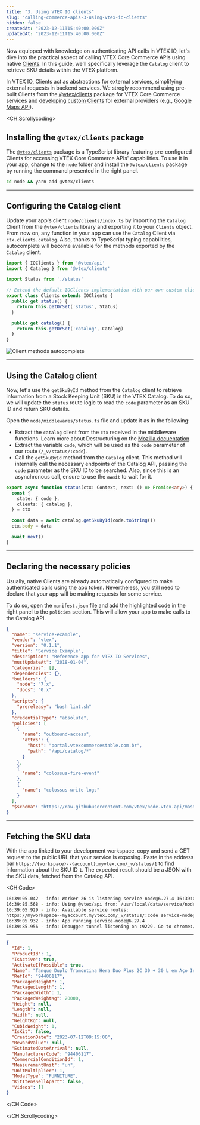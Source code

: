 ```yaml
---
title: "3. Using VTEX IO clients"
slug: "calling-commerce-apis-3-using-vtex-io-clients"
hidden: false
createdAt: "2023-12-11T15:40:00.000Z"
updatedAt: "2023-12-11T15:40:00.000Z"
---
```


Now equipped with knowledge on authenticating API calls in VTEX IO, let's dive into the practical aspect of calling VTEX Core Commerce APIs using native [Clients](https://developers.vtex.com/docs/guides/vtex-io-documentation-clients). In this guide, we'll specifically leverage the `Catalog` client to retrieve SKU details within the VTEX platform.

In VTEX IO, Clients act as abstractions for external services, simplifying external requests in backend services. We strogly recommend using pre-built Clients from the [@vtex/clients](https://github.com/vtex/io-clients) package for VTEX Core Commerce services and [developing custom Clients](https://developers.vtex.com/docs/guides/vtex-io-documentation-how-to-create-and-use-clients) for external providers (e.g., [Google Maps API](https://developers.google.com/maps/apis-by-platform)).

<CH.Scrollycoding>

## Installing the `@vtex/clients` package

The [`@vtex/clients`](https://github.com/vtex/io-clients) package is a TypeScript library featuring pre-configured Clients for accessing VTEX Core Commerce APIs' capabilities. To use it in your app, change to the `node` folder and install the `@vtex/clients` package by running the command presented in the right panel.

```sh Terminal
cd node && yarn add @vtex/clients
```

---

## Configuring the Catalog client

Update your app's client `node/clients/index.ts` by importing the `Catalog` Client from the `@vtex/clients` library and exporting it to your `Clients` object. From now on, any function in your app can use the `Catalog` Client via `ctx.clients.catalog`. Also, thanks to TypeScript typing capabilities, autocomplete will become available for the methods exported by the `Catalog` client.

```typescript node/clients/index.ts focus=1,12:14
import { IOClients } from '@vtex/api'
import { Catalog } from '@vtex/clients'

import Status from './status'

// Extend the default IOClients implementation with our own custom clients.
export class Clients extends IOClients {
  public get status() {
    return this.getOrSet('status', Status)
  }

  public get catalog() {
    return this.getOrSet('catalog', Catalog)
  }
}
```

![Client methods autocomplete](https://cdn.jsdelivr.net/gh/vtexdocs/dev-portal-content@main/images/calling-commerce-apis-3-using-vtex-io-clients.jpeg)

---

## Using the Catalog client

Now, let's use the `getSkuById` method from the `Catalog` client to retrieve information from a Stock Keeping Unit (SKU) in the VTEX Catalog. To do so, we will update the `status` route logic to read the `code` parameter as an SKU ID and return SKU details. 

Open the `node/middlewares/status.ts` file and update it as in the following:

- Extract the `catalog` client from the `ctx` received in the middleware functions. Learn more about Destructuring on the [Mozilla docuentation](https://developer.mozilla.org/en-US/docs/Web/JavaScript/Reference/Operators/Destructuring_assignment).
- Extract the variable `code`, which will be used as the `code` parameter of our route (`/_v/status/:code`).
- Call the `getSkuById` method from the `Catalog` client. This method will internally call the necessary endpoints of the Catalog API, passing the `code` parameter as the SKU ID to be searched. Also, since this is an asynchronous call, ensure to use the `await` to wait for it.

```typescript node/middlewares/status.ts mark=3,4,7
export async function status(ctx: Context, next: () => Promise<any>) {
  const {
    state: { code },
    clients: { catalog },
  } = ctx

  const data = await catalog.getSkuById(code.toString())
  ctx.body = data

  await next()
}
```

---

## Declaring the necessary policies

Usually, native Clients are already automatically configured to make authenticated calls using the app token. Nevertheless, you still need to declare that your app will be making requests for some service.

To do so, open the `manifest.json` file and add the highlighted code in the right panel to the `policies` section. This will allow your app to make calls to the Catalog API.

```json manifest.json mark=19:25
{
  "name": "service-example",
  "vendor": "vtex",
  "version": "0.1.1",
  "title": "Service Example",
  "description": "Reference app for VTEX IO Services",
  "mustUpdateAt": "2018-01-04",
  "categories": [],
  "dependencies": {},
  "builders": {
    "node": "7.x",
    "docs": "0.x"
  },
  "scripts": {
    "prereleasy": "bash lint.sh"
  },
  "credentialType": "absolute",
  "policies": [
    {
      "name": "outbound-access",
      "attrs": {
        "host": "portal.vtexcommercestable.com.br",
        "path": "/api/catalog/*"
      }
    },
    {
      "name": "colossus-fire-event"
    },
    {
      "name": "colossus-write-logs"
    }
  ],
  "$schema": "https://raw.githubusercontent.com/vtex/node-vtex-api/master/gen/manifest.schema"
}
```

---

## Fetching the SKU data

With the app linked to your development workspace, copy and send a GET request to the public URL that your service is exposing. Paste in the address bar `https://{workspace}--{account}.myvtex.com/_v/status/1` to find information about the SKU ID `1`. The expected result should be a JSON with the SKU data, fetched from the Catalog API.

<CH.Code>

```sh Terminal mark=4
16:39:05.042 - info: Worker 26 is listening service-node@6.27.4 16:39:05.567 info: Runtime @vtex/api is: /usr/local/app/node_modules/@vtex/api/lib/index.js service-node@6.27.4
16:39:85.568 - info: Using @vtex/api from: /usr/local/data/service/node_modules/@vtex/api/lib/index.js service-node@6.27.4
16:39:05.929 - info: Available service routes:
https://myworkspace--myaccount.myvtex.com/_v/status/:code service-node@6.27.4
16:39:05.932 - info: App running service-node@6.27.4
16:39:85.956 - info: Debugger tunnel listening on :9229. Go to chrome://inspect in Google Chrome to debug your running application.
```

---

```json GET
{
  "Id": 1,
  "ProductId": 1,
  "IsActive": true,
  "ActivateIfPossible": true,
  "Name": "Tanque Duplo Tramontina Hera Duo Plus 2C 30 + 30 L em Aço Inox Acetinado 120 x 55 cm",
  "RefId": "94406117",
  "PackagedHeight": 1,
  "PackagedLength": 1,
  "PackagedWidth": 1,
  "PackagedWeightKg": 20000,
  "Height": null,
  "Length": null,
  "Width": null,
  "WeightKg": null,
  "CubicWeight": 1,
  "IsKit": false,
  "CreationDate": "2023-07-12T09:15:00",
  "RewardValue": null,
  "EstimatedDateArrival": null,
  "ManufacturerCode": "94406117",
  "CommercialConditionId": 1,
  "MeasurementUnit": "un",
  "UnitMultiplier": 1,
  "ModalType": "FURNITURE",
  "KitItensSellApart": false,
  "Videos": []
}
```

</CH.Code>

</CH.Scrollycoding>
